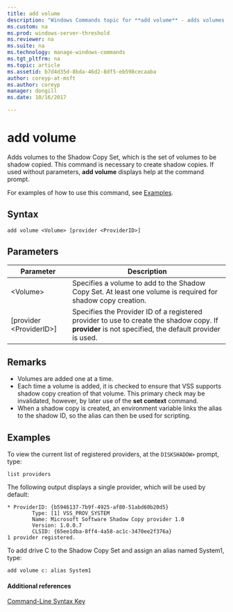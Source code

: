 ```yaml
---
title: add volume
description: "Windows Commands topic for **add volume** - adds volumes to the shadow copy Set, which is the set of volumes to be shadow copied."
ms.custom: na
ms.prod: windows-server-threshold
ms.reviewer: na
ms.suite: na
ms.technology: manage-windows-commands
ms.tgt_pltfrm: na
ms.topic: article
ms.assetid: b7d4d35d-8bda-46d2-8df5-eb598cecaaba
author: coreyp-at-msft
ms.author: coreyp
manager: dongill
ms.date: 10/16/2017

---
```


# add volume



Adds volumes to the Shadow Copy Set, which is the set of volumes to be shadow copied. This command is necessary to create shadow copies. If used without parameters, **add volume** displays help at the command prompt.

For examples of how to use this command, see [Examples](#BKMK_examples).

## Syntax

```
add volume <Volume> [provider <ProviderID>]
```

## Parameters

|Parameter|Description|
|---------|-----------|
|\<Volume>|Specifies a volume to add to the Shadow Copy Set. At least one volume is required for shadow copy creation.|
|[provider \<ProviderID>]|Specifies the Provider ID of a registered provider to use to create the shadow copy. If **provider** is not specified, the default provider is used.|

## Remarks

-   Volumes are added one at a time.
-   Each time a volume is added, it is checked to ensure that VSS supports shadow copy creation of that volume. This primary check may be invalidated, however, by later use of the **set context** command.
-   When a shadow copy is created, an environment variable links the alias to the shadow ID, so the alias can then be used for scripting.

## <a name="BKMK_examples"></a>Examples

To view the current list of registered providers, at the `DISKSHADOW>` prompt, type:
```
list providers
```
The following output displays a single provider, which will be used by default:
```
* ProviderID: {b5946137-7b9f-4925-af80-51abd60b20d5}
        Type: [1] VSS_PROV_SYSTEM
        Name: Microsoft Software Shadow Copy provider 1.0
        Version: 1.0.0.7
        CLSID: {65ee1dba-8ff4-4a58-ac1c-3470ee2f376a}
1 provider registered.
```
To add drive C to the Shadow Copy Set and assign an alias named System1, type:
```
add volume c: alias System1
```

#### Additional references

[Command-Line Syntax Key](command-line-syntax-key.md)